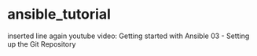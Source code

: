 # ansible_tutorial

inserted line again
youtube video: Getting started with Ansible 03 - Setting up the Git Repository
